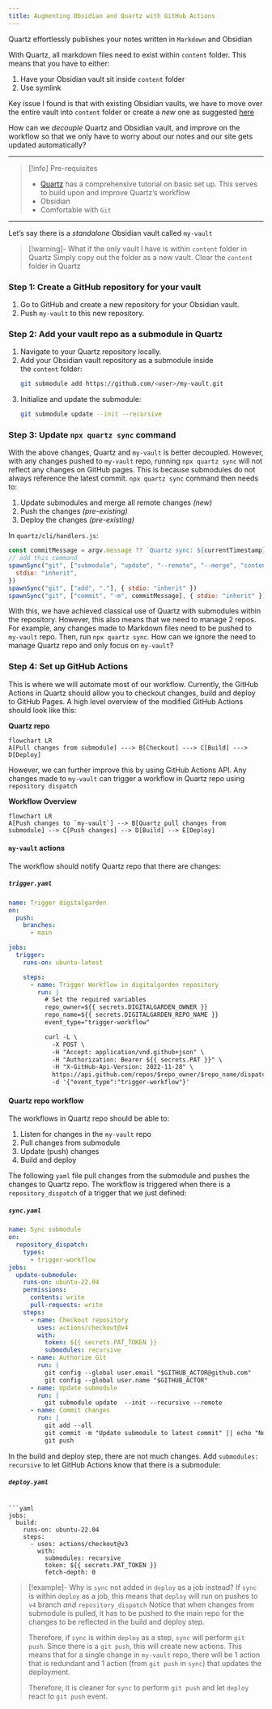 ```yaml
---
title: Augmenting Obsidian and Quartz with GitHub Actions
---
```


Quartz effortlessly publishes your notes written in `Markdown` and Obsidian

With Quartz, all markdown files need to exist within `content` folder. This means that you have to either:
1. Have your Obsidian vault sit inside `content` folder
2. Use symlink

Key issue I found is that with existing Obsidian vaults, we have to move over the entire vault into `content` folder or create a *new* one as suggested [here](https://notes.nicolevanderhoeven.com/How+to+publish+Obsidian+notes+with+Quartz+on+GitHub+Pages#Step+3.+Create+an+Obsidian+vault)

How can we *decouple* Quartz and Obsidian vault, and improve on the workflow so that we only have to worry about our notes and our site gets updated automatically?

---

>[!info] Pre-requisites
>- [Quartz](https://quartz.jzhao.xyz/) has a comprehensive tutorial on basic set up. This serves to build upon and improve Quartz’s workflow
>- Obsidian
>- Comfortable with `Git`

---

Let’s say there is a *standalone* Obsidian vault called `my-vault`
>[!warning]- What if the only vault I have is within `content` folder in Quartz
>Simply copy out the folder as a new vault. Clear the `content` folder in Quartz

### Step 1: Create a GitHub repository for your vault
1. Go to GitHub and create a new repository for your Obsidian vault.
2. Push `my-vault` to this new repository.

### Step 2: Add your vault repo as a submodule in Quartz
1. Navigate to your Quartz repository locally.
2. Add your Obsidian vault repository as a submodule inside the `content` folder:
	```bash
	git submodule add https://github.com/<user>/my-vault.git
	```
3. Initialize and update the submodule:
	```bash
	git submodule update --init --recursive
	```

### Step 3: Update `npx quartz sync` command
With the above changes, Quartz and `my-vault` is better decoupled. However, with any changes pushed to `my-vault` repo, running `npx quartz sync` will not reflect any changes on GitHub pages. This is because submodules do not always reference the latest commit. `npx quartz sync` command then needs to:
1. Update submodules and merge all remote changes *(new)*
2. Push the changes *(pre-existing)*
3. Deploy the changes *(pre-existing)*

In `quartz/cli/handlers.js`:
```js
const commitMessage = argv.message ?? `Quartz sync: ${currentTimestamp}`
// add this command
spawnSync("git", ["submodule", "update", "--remote", "--merge", "content"], {
  stdio: "inherit",
})
spawnSync("git", ["add", "."], { stdio: "inherit" })
spawnSync("git", ["commit", "-m", commitMessage], { stdio: "inherit" })
```

With this, we have achieved classical use of Quartz with submodules within the repository. However, this also means that we need to manage 2 repos. For example, any changes made to Markdown files need to be pushed to `my-vault` repo. Then, run `npx quartz sync`. How can we ignore the need to manage Quartz repo and only focus on `my-vault`?

### Step 4: Set up GitHub Actions

This is where we will automate most of our workflow. Currently, the GitHub Actions in Quartz should allow you to checkout changes, build and deploy to GitHub Pages. A high level overview of the modified GitHub Actions should look like this:

**Quartz repo**
```mermaid
flowchart LR
A[Pull changes from submodule] ---> B[Checkout] ---> C[Build] ---> D[Deploy]
```

However, we can further improve this by using GitHub Actions API. Any changes made to `my-vault` can trigger a workflow in Quartz repo using `repository dispatch`

**Workflow Overview**
```mermaid
flowchart LR
A[Push changes to `my-vault`] --> B[Quartz pull changes from submodule] --> C[Push changes] --> D[Build] --> E[Deploy]
```

#### `my-vault` actions
The workflow should notify Quartz repo that there are changes:
##### `trigger.yaml`
```yaml
name: Trigger digitalgarden
on:
  push:
    branches:
      - main

jobs:
  trigger:
    runs-on: ubuntu-latest

    steps:
      - name: Trigger Workflow in digitalgarden repository
        run: |
          # Set the required variables
          repo_owner=${{ secrets.DIGITALGARDEN_OWNER }}
          repo_name=${{ secrets.DIGITALGARDEN_REPO_NAME }}
          event_type="trigger-workflow"

          curl -L \
            -X POST \
            -H "Accept: application/vnd.github+json" \
            -H "Authorization: Bearer ${{ secrets.PAT }}" \
            -H "X-GitHub-Api-Version: 2022-11-28" \
            https://api.github.com/repos/$repo_owner/$repo_name/dispatches \
            -d '{"event_type":"trigger-workflow"}'

```

#### Quartz repo workflow

The workflows in Quartz repo should be able to:
1. Listen for changes in the `my-vault` repo
2. Pull changes from submodule
3. Update (push) changes
4. Build and deploy

The following `yaml` file pull changes from the submodule and pushes the changes to Quartz repo. The workflow is triggered when there is a `repository_dispatch` of a trigger that we just defined:

##### `sync.yaml`
```yaml
name: Sync submodule
on:
  repository_dispatch:
    types:
      - trigger-workflow
jobs:
  update-submodule:
    runs-on: ubuntu-22.04
    permissions:
      contents: write
      pull-requests: write
    steps:
      - name: Checkout repository
        uses: actions/checkout@v4
        with:
          token: ${{ secrets.PAT_TOKEN }}
          submodules: recursive
      - name: Authorize Git
        run: |
          git config --global user.email "$GITHUB_ACTOR@github.com"
          git config --global user.name "$GITHUB_ACTOR"
      - name: Update submodule
        run: |
          git submodule update  --init --recursive --remote
      - name: Commit changes
        run: |
          git add --all
          git commit -m "Update submodule to latest commit" || echo "No changes to commit"
          git push
```

In the build and deploy step, there are not much changes. Add `submodules: recursive` to let GitHub Actions know that there is a submodule:

##### `deploy.yaml`
```

```yaml
jobs:
  build:
    runs-on: ubuntu-22.04
    steps:
      - uses: actions/checkout@v3
        with:
          submodules: recursive
          token: ${{ secrets.PAT_TOKEN }}
          fetch-depth: 0
```

>[!example]- Why is `sync` not added in `deploy` as a job instead?
>If `sync` is within `deploy` as a job, this means that `deploy` will run on pushes to `v4` branch *and* `repository_dispatch`
> Notice that when changes from submodule is pulled, it has to be pushed to the main repo for the changes to be reflected in the build and deploy step.
> 
> Therefore, if `sync` is within `deploy` as a step, `sync` will perform `git push`. Since there is a `git push`, this will create new actions. This means that for a single change in `my-vault` repo, there will be 1 action that is redundant and 1 action (from `git push` in `sync`) that updates the deployment.
> 
> Therefore, it is cleaner for `sync` to perform `git push` and let `deploy` react to `git push` event.
